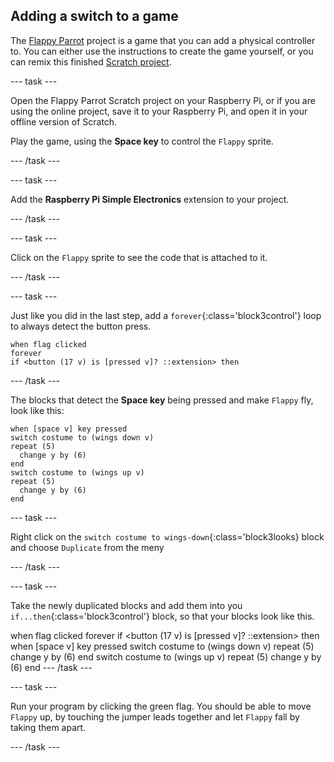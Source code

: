 ## Adding a switch to a game

The [Flappy Parrot](https://projects.raspberrypi.org/en/projects/flappy-parrot) project is a game that you can add a physical controller to. You can either use the instructions to create the game yourself, or you can remix this finished [Scratch project](https://scratch.mit.edu/projects/258349724/).

--- task ---

Open the Flappy Parrot Scratch project on your Raspberry Pi, or if you are using the online project, save it to your Raspberry Pi, and open it in your offline version of Scratch.

Play the game, using the **Space key** to control the `Flappy` sprite.

--- /task ---

--- task ---

Add the **Raspberry Pi Simple Electronics** extension to your project.

--- /task ---

--- task ---

Click on the `Flappy` sprite to see the code that is attached to it.

--- /task ---

--- task ---

Just like you did in the last step, add a `forever`{:class='block3control'} loop to always detect the button press.

```blocks3
when flag clicked
forever
if <button (17 v) is [pressed v]? ::extension> then
```

--- /task ---

The blocks that detect the **Space key** being pressed and make `Flappy` fly, look like this:

```blocks3
when [space v] key pressed
switch costume to (wings down v)
repeat (5) 
  change y by (6)
end
switch costume to (wings up v)
repeat (5) 
  change y by (6)
end
```

--- task ---

Right click on the `switch costume to wings-down`{:class='block3looks} block and choose `Duplicate` from the meny

--- /task ---

--- task ---

Take the newly duplicated blocks and add them into you `if...then`{:class='block3control'} block, so that your blocks look like this.

when flag clicked
forever
if <button (17 v) is [pressed v]? ::extension> then
when [space v] key pressed
switch costume to (wings down v)
repeat (5) 
  change y by (6)
end
switch costume to (wings up v)
repeat (5) 
  change y by (6)
end
--- /task ---

--- task ---

Run your program by clicking the green flag. You should be able to move `Flappy` up, by touching the jumper leads together and let `Flappy` fall by taking them apart.

--- /task ---